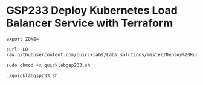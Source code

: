 # GSP233 Deploy Kubernetes Load Balancer Service with Terraform

```
export ZONE=
```
```
curl -LO raw.githubusercontent.com/quiccklabs/Labs_solutions/master/Deploy%20Kubernetes%20Load%20Balancer%20Service%20with%20Terraform/quicklabgsp233.sh

sudo chmod +x quicklabgsp233.sh

./quicklabgsp233.sh
```
